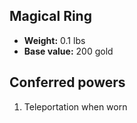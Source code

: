 ## Magical Ring
- **Weight:** 0.1 lbs
- **Base value:** 200 gold
## Conferred powers
1. Teleportation when worn
